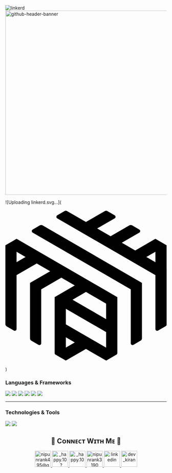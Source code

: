 ![linkerd](https://github.com/user-attachments/assets/7509789b-019c-4688-93a7-0ee0dabccfa3)<!--Banner-->
<img width="2125" height="575" alt="github-header-banner" src="https://github.com/user-attachments/assets/378b2a34-82a7-4bd0-943f-07c8bfbc16f8" />

<!--Header Name-->
<!-- # <img src="https://emojis.slackmojis.com/emojis/images/1531849430/4246/blob-sunglasses.gif?1531849430" width="30"/> ɪ'ᴍ NIPUN RANK! <br /> -->

<!-- Language -->
![Uploading linkerd.svg…](<svg role="img" viewBox="0 0 24 24" xmlns="http://www.w3.org/2000/svg"><title>Linkerd</title><path d="M22.329 5.04v9.034l1.666.964V6.004l-1.666-.964ZM0 15.038l1.666-.964V5.04L0 6.004v9.034Zm8.165-.089 7.665 4.424V17.45l-7.176-4.142-.489.282v1.359Zm8.105 6.989-8.105-4.681v1.923l2.164 1.25-2.604 1.503a.263.263 0 0 0 0 .454l1.27.737 3-1.73 3 1.73 1.27-.737c.178-.093.178-.35.005-.449Zm6.059-11.511v8.012c0 .202.218.331.396.227l1.142-.657a.267.267 0 0 0 .133-.228V9.468l-1.671.959Zm-3.271 10.354 1.072-.623a.39.39 0 0 0 .198-.341v-8.233l-1.666.963v8.012c0 .198.218.326.396.222Zm-4.063 2.348 1.537-.885a.265.265 0 0 0 .134-.227v-8.318l-1.671.964v8.466Zm-7.532-.89L9 23.124v-8.461l-1.666-.964v8.313c0 .094.05.183.129.227Zm-3.598-2.076 1.072.623a.265.265 0 0 0 .396-.227v-8.017l-1.666-.963v8.238c0 .144.074.277.198.346ZM.198 18.048l1.072.623a.265.265 0 0 0 .396-.228v-8.016L0 9.468v8.239c0 .138.074.267.198.341ZM23.995 6.004l-1.666-.964-3 1.73-1.996-1.152 2.604-1.502a.264.264 0 0 0 0-.455l-1.077-.623a.403.403 0 0 0-.395 0l-2.803 1.616-1.996-1.151L16.27 2a.263.263 0 0 0 0-.454L15.193.923a.405.405 0 0 0-.396 0l-2.802 1.616L9.193.923a.405.405 0 0 0-.396 0l-1.077.623a.263.263 0 0 0 0 .454l14.6 8.432 1.665-.964-3-1.73 3.01-1.734ZM5.135 3.038l-1.072.623a.264.264 0 0 0 0 .455l14.599 8.431 1.666-.963L5.53 3.038a.403.403 0 0 0-.395 0ZM0 6.004l3 1.729-3 1.735 1.671.959 2.995-1.73 2.001 1.157-3 1.73 1.666.963 3-1.734 1.996 1.156-3 1.73L9 14.663l2.995-1.735 3 1.735 1.666-.964L1.666 5.04 0 6.004Z"/></svg>)

### Languages & Frameworks
<div>
<img src="https://img.shields.io/badge/-C-000000?style=for-the-badge&logo=c" />
<img src="https://img.shields.io/badge/-C++-000000?style=for-the-badge&logo=cplusplus" />
<img src="https://img.shields.io/badge/-C%23-000000?style=for-the-badge&logo=c-sharp" />
<img src="https://img.shields.io/badge/-JavaScript-000000?style=for-the-badge&logo=javascript" />
<img src="https://img.shields.io/badge/-ASP.NET%20Core%20MVC-000000?style=for-the-badge&logo=dot-net" />
<img src="https://img.shields.io/badge/-SQL-000000?style=for-the-badge&logo=mysql" />
</div>



<!-- <img src="https://img.shields.io/badge/-C-000000?style=for-the-badge&logo=c" />
<img src="https://img.shields.io/badge/-C++-000000?style=for-the-badge&logo=cplusplus" />
<img src="https://img.shields.io/badge/-C%23-000000?style=for-the-badge&logo=c-sharp" />
<img src="https://img.shields.io/badge/-JavaScript-000000?style=for-the-badge&logo=javascript" />
<img src="https://img.shields.io/badge/-ASP.NET%20Core%20MVC-000000?style=for-the-badge&logo=dot-net" />
<img src="https://img.shields.io/badge/-SQL-000000?style=for-the-badge&logo=mysql" /> -->

---

### Technologies & Tools

<img src="https://img.shields.io/badge/-BigQuery-000000?style=for-the-badge&logo=google-cloud" />
<img src="https://img.shields.io/badge/-Looker%20Studio-000000?style=for-the-badge&logo=google-cloud" />

<!--Contact Section--> 

<h2 align="center">🤝 Cᴏɴɴᴇᴄᴛ Wɪᴛʜ Mᴇ 🤝 </h2>
<div align="center">
  
<a href="mailto:nipunrank495@gmail.com" target="_blank">
<img src="./gmail.png" width=50 height=50 alt="nipunrank495@gmail.com" style="margin-bottom: 5px;" />
</a>

<a href="https://www.threads.net/@_happy.10_?hl=en" target="_blank">
<img src="./threads.jpg" width=50 height=50 alt="_happy.10_?hl=en" style="margin-bottom: 5px;" />
</a>

<a href="[https://www.instagram.com/_happy.10_/]" target="_blank">
<img src="./instagram.png" width=50 height=50 alt="_happy.10_" style="margin-bottom: 5px;" />
</a>

<a href="https://github.com/nipunrank3190" target="_blank">
<img src="./github.png" width=50 height=50 alt="nipunrank3190" style="margin-bottom: 5px;" />
</a>

<a href="https://www.linkedin.com/in/nipun-rank-9a189a262/" target="_blank">
<img src="./linkedin.png" width=50 height=50 alt="linkedin" style="margin-bottom: 5px;" />
</a>

<a href="https://dev.to/dev_kiran" target="_blank">
<img src="./dev_to.png" width=50 height=50 alt="dev_kiran" style="margin-bottom: 5px;" />
</a>
</div>
<br/>
